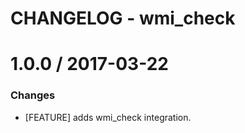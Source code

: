 # CHANGELOG - wmi_check

1.0.0 / 2017-03-22
==================

### Changes

* [FEATURE] adds wmi_check integration.

